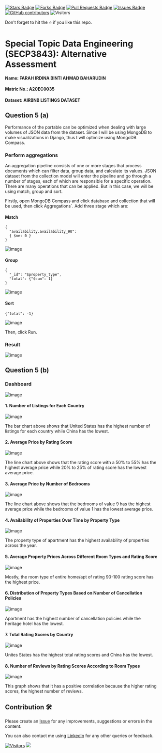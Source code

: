 <a href="https://github.com/drshahizan/SECP3843/stargazers"><img src="https://img.shields.io/github/stars/drshahizan/SECP3843" alt="Stars Badge"/></a>
<a href="https://github.com/drshahizan/SECP3843/network/members"><img src="https://img.shields.io/github/forks/drshahizan/SECP3843" alt="Forks Badge"/></a>
<a href="https://github.com/drshahizan/SECP3843/pulls"><img src="https://img.shields.io/github/issues-pr/drshahizan/SECP3843" alt="Pull Requests Badge"/></a>
<a href="https://github.com/drshahizan/SECP3843/issues"><img src="https://img.shields.io/github/issues/drshahizan/SECP3843" alt="Issues Badge"/></a>
<a href="https://github.com/drshahizan/SECP3843/graphs/contributors"><img alt="GitHub contributors" src="https://img.shields.io/github/contributors/drshahizan/SECP3843?color=2b9348"></a>
![Visitors](https://api.visitorbadge.io/api/visitors?path=https%3A%2F%2Fgithub.com%2Fdrshahizan%2FSECP3843&labelColor=%23d9e3f0&countColor=%23697689&style=flat)


Don't forget to hit the :star: if you like this repo.

# Special Topic Data Engineering (SECP3843): Alternative Assessment

#### Name: FARAH IRDINA BINTI AHMAD BAHARUDIN
#### Matric No.: A20EC0035
#### Dataset: AIRBNB LISTINGS DATASET

## Question 5 (a)

Performance of the portable can be optimized when dealing with large volumes of JSON data from the dataset. Since I will be using MongoDB to make visualizations in Django, thus I will optimize using MongoDB Compass.

### Perform aggregations

An aggregation pipeline consists of one or more stages that process documents which can filter data, group data, and calculate its values. JSON dataset from the collection model will enter the pipeline and go through a number of stages, each of which are responsible for a specific operation. There are many operations that can be applied. But in this case, we will be using match, group and sort.

Firstly, open MongoDB Compass and click database and collection that will be used, then click Aggregations`. Add three stage which are:

#### Match
```
{ 
  "availability.availability_90": 
  { $ne: 0 } 
}
```

![image](https://github.com/drshahizan/SECP3843/blob/main/submission/FarahIrdina/question5/files/images/match.png)

#### Group

```
{
  "_id": "$property_type",
  "total": {"$sum": 1}
}
```

![image](https://github.com/drshahizan/SECP3843/blob/main/submission/FarahIrdina/question5/files/images/group.png)

#### Sort

```
{"total": -1}
```

![image](https://github.com/drshahizan/SECP3843/blob/main/submission/FarahIrdina/question5/files/images/sort.png)

Then, click Run.

### Result

![image](https://github.com/drshahizan/SECP3843/blob/main/submission/FarahIrdina/question5/files/images/result.png)

## Question 5 (b)

### Dashboard

![image](https://github.com/drshahizan/SECP3843/blob/main/submission/FarahIrdina/question5/files/images/dashboard.png)

#### 1. Number of Listings for Each Country

![image](https://github.com/drshahizan/SECP3843/blob/main/submission/FarahIrdina/question5/files/images/1.png)

The bar chart above shows that United States has the highest number of listings for each country while China has the lowest.

#### 2. Average Price by Rating Score

![image](https://github.com/drshahizan/SECP3843/blob/main/submission/FarahIrdina/question5/files/images/2.png)

The line chart above shows that the rating score with a 50% to 55% has the highest average price while  20% to 25% of rating score has the lowest average price.

#### 3. Average Price by Number of Bedrooms

![image](https://github.com/drshahizan/SECP3843/blob/main/submission/FarahIrdina/question5/files/images/3.png)

The line chart above shows that the bedrooms of value 9 has the highest average price while  the bedrooms of value 1 has the lowest average price.

#### 4. Availability of Properties Over Time by Property Type

![image](https://github.com/drshahizan/SECP3843/blob/main/submission/FarahIrdina/question5/files/images/4.png)

The property type of apartment has the highest availability of properties across the year.

#### 5. Average Property Prices Across Different Room Types and Rating Score

![image](https://github.com/drshahizan/SECP3843/blob/main/submission/FarahIrdina/question5/files/images/5.png)

Mostly, the room type of entire home/apt of rating 90-100 rating score has the highest price.

#### 6. Distribution of Property Types Based on Number of Cancellation Policies

![image](https://github.com/drshahizan/SECP3843/blob/main/submission/FarahIrdina/question5/files/images/6.png)

Apartment has the highest number of cancellation policies while the heritage hotel has the lowest.

#### 7. Total Rating Scores by Country

![image](https://github.com/drshahizan/SECP3843/blob/main/submission/FarahIrdina/question5/files/images/7.png)

Unites States has the highest total rating scores and China has the lowest.

#### 8. Number of Reviews by Rating Scores According to Room Types

![image](https://github.com/drshahizan/SECP3843/blob/main/submission/FarahIrdina/question5/files/images/8.png)

This graph shows that it has a positive correlation because the higher rating scores, the highest number of reviews.

## Contribution 🛠️
Please create an [Issue](https://github.com/drshahizan/special-topic-data-engineering/issues) for any improvements, suggestions or errors in the content.

You can also contact me using [Linkedin](https://www.linkedin.com/in/drshahizan/) for any other queries or feedback.

[![Visitors](https://api.visitorbadge.io/api/visitors?path=https%3A%2F%2Fgithub.com%2Fdrshahizan&labelColor=%23697689&countColor=%23555555&style=plastic)](https://visitorbadge.io/status?path=https%3A%2F%2Fgithub.com%2Fdrshahizan)
![](https://hit.yhype.me/github/profile?user_id=81284918)




